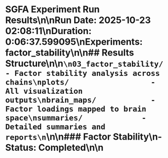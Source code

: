 # SGFA Experiment Run Results\n\n**Run Date:** 2025-10-23 02:08:11\n**Duration:** 0:06:37.599095\n**Experiments:** factor_stability\n\n## Results Structure\n\n```\n03_factor_stability/        - Factor stability analysis across chains\nplots/                  - All visualization outputs\nbrain_maps/            - Factor loadings mapped to brain space\nsummaries/             - Detailed summaries and reports\n```\n\n### Factor Stability\n- Status: Completed\n\n